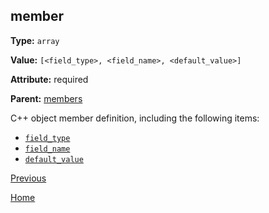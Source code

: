 ## member ##

**Type:** `array`

**Value:** `[<field_type>, <field_name>, <default_value>]`

**Attribute:** required

**Parent:** [members](members.md)

C++ object member definition, including the following items:

* [`field_type`](field_type.md)
* [`field_name`](field_name.md)  
* [`default_value`](default_value.md)

[Previous](../schema.md)

[Home](../../../README.md)